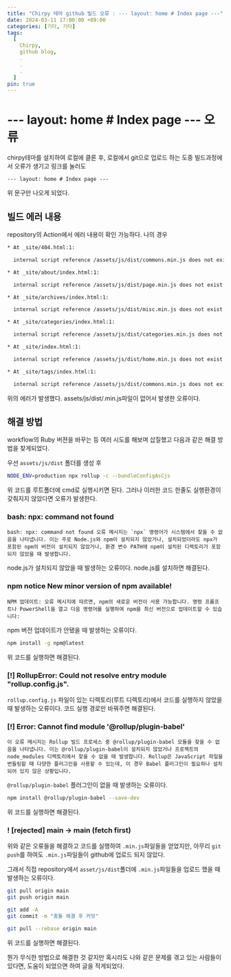 ```yaml
---
title: "Chirpy 테마 github 빌드 오류 : --- layout: home # Index page ---"
date: 2024-03-11 17:00:00 +09:00
categories: [기타, 기타]
tags:
  [
    Chirpy,
    github blog,
    .
    .
    .
  ]
pin: true
---
```





# --- layout: home # Index page --- 오류

chirpy테마를 설치하여 로컬에 클론 후, 로컬에서 git으로 업로드 하는 도중 빌드과정에서 오류가 생기고 링크를 눌러도

`--- layout: home # Index page ---`

위 문구만 나오게 되었다.
 
 
 
## 빌드 에러 내용
 
repository의 Action에서 에러 내용이 확인 가능하다. 나의 경우
 
```bash
* At _site/404.html:1:

  internal script reference /assets/js/dist/commons.min.js does not exist

* At _site/about/index.html:1:

  internal script reference /assets/js/dist/page.min.js does not exist

* At _site/archives/index.html:1:

  internal script reference /assets/js/dist/misc.min.js does not exist

* At _site/categories/index.html:1:

  internal script reference /assets/js/dist/categories.min.js does not exist

* At _site/index.html:1:

  internal script reference /assets/js/dist/home.min.js does not exist

* At _site/tags/index.html:1:

  internal script reference /assets/js/dist/commons.min.js does not exist
```
 
위의 에러가 발생했다. assets/js/dist/.min.js파일이 없어서 발생한 오류이다.
 
 
 
## 해결 방법
 
workflow의 Ruby 버젼을 바꾸는 등 여러 시도를 해보며 삽질했고 다음과 같은 해결 방법을 찾게되었다.
 
우선 `assets/js/dist` 폴더를 생성 후
 
```bash
NODE_ENV=production npx rollup -c --bundleConfigAsCjs
```
 
위 코드를 루트폴더에 cmd로 실행시키면 된다. 그러나 이러한 코드 한줄도 실행환경이 갖춰지지 않았다면 오류가 발생한다.
 
 
 
### bash: npx: command not found
 
 
 
```text
bash: npx: command not found 오류 메시지는 `npx` 명령어가 시스템에서 찾을 수 없음을 나타냅니다. 이는 주로 Node.js와 npm이 설치되지 않았거나, 설치되었더라도 npx가 포함된 npm의 버전이 설치되지 않았거나, 환경 변수 PATH에 npm이 설치된 디렉토리가 포함되지 않았을 때 발생합니다.
```
 
node.js가 설치되지 않았을 때 발생하는 오류이다. node.js를 설치하면 해결된다.
 
 
 
### npm notice New minor version of npm available!
 
```text
NPM 업데이트: 오류 메시지에 따르면, npm의 새로운 버전이 사용 가능합니다. 명령 프롬프트나 PowerShell을 열고 다음 명령어를 실행하여 npm을 최신 버전으로 업데이트할 수 있습니다:
```
 
npm 버전 업데이트가 안됐을 때 발생하는 오류이다.
 
```bash
npm install -g npm@latest
```
 
위 코드를 실행하면 해결된다.
 
 
 
### [!] RollupError: Could not resolve entry module "rollup.config.js".
 
`rollup.config.js` 파일이 있는 디렉토리(루트 디렉토리)에서 코드를 실행하지 않았을 때 발생하는 오류이다. 코드 실행 경로만 바꿔주면 해결된다.
 
 
 
### [!] Error: Cannot find module '@rollup/plugin-babel'
 
```text
이 오류 메시지는 Rollup 빌드 프로세스 중 @rollup/plugin-babel 모듈을 찾을 수 없음을 나타냅니다. 이는 @rollup/plugin-babel이 설치되지 않았거나 프로젝트의 node_modules 디렉토리에서 찾을 수 없을 때 발생합니다. Rollup은 JavaScript 파일을 번들링할 때 다양한 플러그인을 사용할 수 있는데, 이 경우 Babel 플러그인이 필요하나 설치되어 있지 않은 상황입니다.
```
 
`@rollup/plugin-babel` 플러그인이 없을 때 발생하는 오류이다.
 
```bash
npm install @rollup/plugin-babel --save-dev
```
 
위 코드를 실행하면 해결된다.
 
 
 
### ! [rejected]  main -> main (fetch first)
 
위와 같은 오류들을 해결하고 코드를 실행하여 `.min.js`파일들을 얻었지만, 아무리 `git push`를 하여도 `.min.js`파일들이 github에 업로드 되지 않았다.

그래서 직접 repository에서 `asset/js/dist`폴더에 `.min.js`파일들을 업로드 했을 때 발생하는 오류이다.
 
```bash
git pull origin main
git push origin main
```
```bash
git add -A
git commit -m "충돌 해결 후 커밋"
```
```bash
git pull --rebase origin main
```
 
위 코드를 실행하면 해결된다.
 
뭔가 무식한 방법으로 해결한 것 같지만 혹시라도 나와 같은 문제를 겪고 있는 사람들이 있다면, 도움이 되었으면 하여 글을 적게되었다.